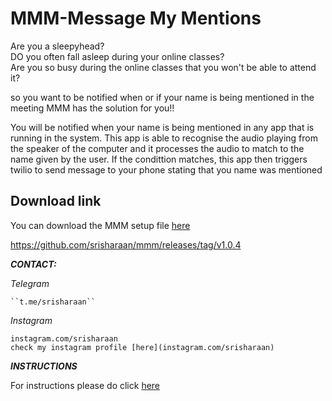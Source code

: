 # MMM-Message My Mentions 

Are you a sleepyhead?\
DO you often fall asleep during your online classes?\
Are you so busy during the online classes that you won't be able to attend it?


so you want to be notified when or if your name is being mentioned in the meeting
MMM has the solution for you!!

You will be notified when your name is being mentioned in any app that is running in the system.
This app is able to recognise the audio playing from the speaker of the computer and it processes the audio to match to the name given
by the user.
If the condittion matches, this app then triggers twilio to send message to your phone stating that you name was mentioned

## Download link
You can download the MMM setup file [here](https://github.com/srisharaan/mmm/releases/tag/v1.0.4 "MMM-Message My Mentions")

<https://github.com/srisharaan/mmm/releases/tag/v1.0.4>



***CONTACT:***

  *Telegram*

    ``t.me/srisharaan``

   *Instagram*

    instagram.com/srisharaan
    check my instagram profile [here](instagram.com/srisharaan)


***INSTRUCTIONS***

For instructions please do click [here](srisharaan.github.io/mmm)
